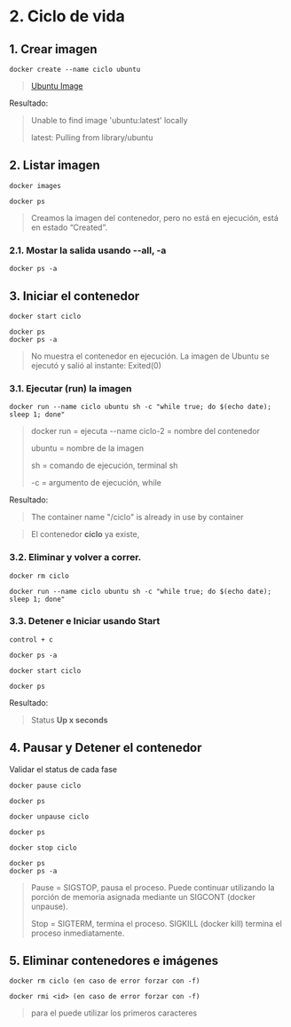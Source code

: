 # 2. Ciclo de vida <!-- omit in TOC -->

## 1. Crear imagen
```vim
docker create --name ciclo ubuntu
```
>[Ubuntu Image](https://hub.docker.com/_/ubuntu)

Resultado:
> Unable to find image 'ubuntu:latest' locally
>
> latest: Pulling from library/ubuntu

## 2. Listar imagen
```vim
docker images

docker ps
```
> Creamos la imagen del contenedor, pero no está en ejecución, está en estado “Created”.

### 2.1. Mostar la salida usando --all, -a
```vim
docker ps -a
```

## 3. Iniciar el contenedor
```vim
docker start ciclo

docker ps
docker ps -a
```

> No muestra el contenedor en ejecución. La imagen de Ubuntu se ejecutó y salió al instante: Exited(0)

### 3.1. Ejecutar (run) la imagen
```vim
docker run --name ciclo ubuntu sh -c "while true; do $(echo date); sleep 1; done"
```

> docker run = ejecuta
> --name ciclo-2 = nombre del contenedor
>
> ubuntu = nombre de la imagen
>
> sh = comando de ejecución, terminal sh
>
> -c = argumento de ejecución, while

Resultado:
> The container name "/ciclo" is already in use by container

> El contenedor **ciclo** ya existe,


### 3.2. Eliminar y volver a correr.

```vim
docker rm ciclo

docker run --name ciclo ubuntu sh -c "while true; do $(echo date); sleep 1; done"
```
### 3.3. Detener e Iniciar usando Start
```vim
control + c

docker ps -a

docker start ciclo

docker ps
```
Resultado:
> Status **Up x seconds**

## 4. Pausar y Detener el contenedor

Validar el status de cada fase

```vim
docker pause ciclo

docker ps

docker unpause ciclo

docker ps

docker stop ciclo

docker ps
docker ps -a
```

> Pause = SIGSTOP, pausa el proceso. Puede continuar utilizando la porción de memoria asignada mediante un SIGCONT (docker unpause).
>
> Stop = SIGTERM, termina el proceso. SIGKILL (docker kill) termina el proceso inmediatamente.

## 5. Eliminar contenedores e imágenes
```vim
docker rm ciclo (en caso de error forzar con -f)

docker rmi <id> (en caso de error forzar con -f)
```

> para el <id> puede utilizar los primeros caracteres

